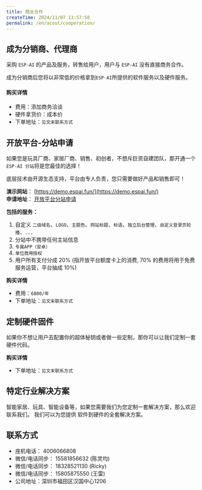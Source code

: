 ```yaml
---
title: 商业合作
createTime: 2024/11/07 13:57:58
permalink: /en/acout/cooperation/
---
```

 
## 成为分销商、代理商

采购 `ESP-AI` 的产品及服务，转售给用户，用户与 `ESP-AI` 没有直接商务合作。

成为分销商后您将以非常低的价格拿到`ESP-AI`所提供的软件服务以及硬件服务。

#### 购买详情
- 费用：添加商务洽谈  
- 硬件拿货价：成本价  
- 下单地址：`见文末联系方式`


## 开放平台-分站申请

如果您是玩具厂商、家居厂商、销售、初创者，不想斥巨资自建团队，那开通一个`ESP-AI 分站`将是您最佳的选择！

底层技术由开源生态支持，平台由专人负责，您只需要做好产品和销售即可！

**演示网站**： [https://demo.espai.fun/](https://demo.espai.fun/)   
**申请地址**： [开放平台分站申请](https://dev.espai.fun/#/UserManagementChildSite)   



**包括的服务：**
1. 自定义 `二级域名`、`LOGO`、`主题色`、`网站标题`、`标语`、`独立后台管理`、`自定义登录页轮播`、`...`
2. 分站中不携带任何主站信息
3. `专属APP（安卓）`
4. `单位商用授权`
5. 用户所有支付分成 20% (指开放平台额度卡上的消费, 70% 的费用将用于免费服务运营，平台抽成 10%)


**购买详情**
- 费用：`6800/年`    
- 下单地址：`见文末联系方式`

## 定制硬件固件

如果你不想让用户去配置你的超体秘钥或者做一些定制，那你可以让我们定制一套硬件代码。

**购买详情**
- 下单地址：`见文末联系方式`
  
 

## 特定行业解决方案

智能家居、玩具、智能设备等，如果您需要我们为您定制一套解决方案，那么欢迎联系我们。
我们可以为您提供 软件到硬件的全套解决方案。


## 联系方式 
- 座机电话： 4006066808
- 微信/电话同步： 15581856632 (陈灵均)
- 微信/电话同步： 18328521130 (Ricky)
- 微信/电话同步： 15805875550 (王雷)
- 公司地址：深圳市福田区汉国中心1206